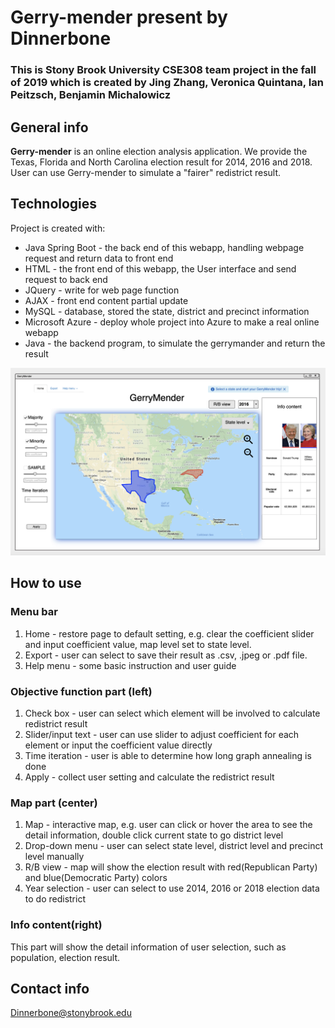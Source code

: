 # Gerry-mender present by Dinnerbone

### This is Stony Brook University CSE308 team project in the fall of 2019 which is created by Jing Zhang, Veronica Quintana, Ian Peitzsch, Benjamin Michalowicz

## General info

**Gerry-mender** is an online election analysis application. We provide the Texas, Florida and North Carolina election result for 2014, 2016 and 2018. User can use Gerry-mender to simulate a "fairer" redistrict result.
	
## Technologies
Project is created with:
* Java Spring Boot - the back end of this webapp, handling webpage request and return data to front end
* HTML - the front end of this webapp, the User interface and send request to back end
* JQuery - write for web page function
* AJAX - front end content partial update 
* MySQL - database, stored the state, district and precinct information
* Microsoft Azure - deploy whole project into Azure to make a real online webapp
* Java - the backend program, to simulate the gerrymander and return the result


![image](https://github.com/BTMichalowicz/Gerry-mender/blob/master/State%20page.png)
## How to use
### Menu bar
1. Home - restore page to default setting, e.g. clear the coefficient slider and input coefficient  value, map level set to state level.
2. Export - user can select to save their result as .csv, .jpeg or .pdf file.
3. Help menu - some basic instruction and user guide

### Objective function part (left)
1. Check box - user can select which element will be involved to calculate redistrict result
2. Slider/input text - user can use slider to adjust coefficient for each element or input the coefficient value directly
3. Time iteration - user is able to determine how long graph annealing is done
4. Apply - collect user setting and calculate the redistrict result

### Map part (center)
1. Map - interactive map, e.g. user can click or hover the area to see the detail information, double click current state to go district level
2. Drop-down menu - user can select state level, district level and precinct level manually
3. R/B view - map will show the election result with red(Republican Party) and blue(Democratic Party) colors
4. Year selection - user can select to use 2014, 2016 or 2018 election data to do redistrict

### Info content(right)
This part will show the detail information of user selection, such as population, election result.



## Contact info

Dinnerbone@stonybrook.edu

